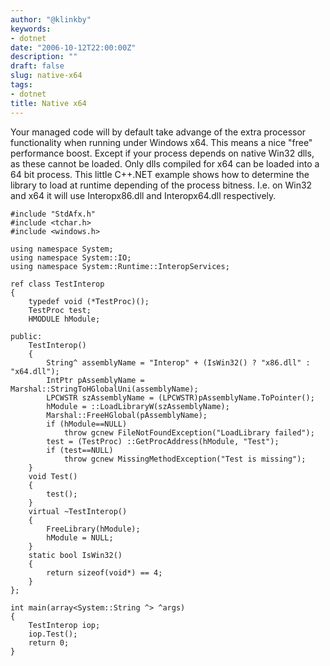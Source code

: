 ```yaml
---
author: "@klinkby"
keywords:
- dotnet
date: "2006-10-12T22:00:00Z"
description: ""
draft: false
slug: native-x64
tags:
- dotnet
title: Native x64
---
```



Your managed code will by default take advange of the extra processor functionality when running under Windows x64. This means a nice "free" performance boost. Except if your process depends on native Win32 dlls, as these cannot be loaded. Only dlls compiled for x64 can be loaded into a 64 bit process. This little C++.NET example shows how to determine the library to load at runtime depending of the process bitness. I.e. on Win32 and x64 it will use Interopx86.dll and Interopx64.dll respectively.   

<pre class="csharpcode"><code>#include <span class="str">"StdAfx.h"</span> 
#include &lt;tchar.h&gt; 
#include &lt;windows.h&gt; 

<span class="kwrd">using</span> <span class="kwrd">namespace</span> System; 
<span class="kwrd">using</span> <span class="kwrd">namespace</span> System::IO; 
<span class="kwrd">using</span> <span class="kwrd">namespace</span> System::Runtime::InteropServices; 

<span class="kwrd">ref</span> <span class="kwrd">class</span> TestInterop 
{ 
    typedef <span class="kwrd">void</span> (*TestProc)(); 
    TestProc test; 
    HMODULE hModule; 

<span class="kwrd">public</span>: 
    TestInterop() 
    { 
        String^ assemblyName = <span class="str">"Interop"</span> + (IsWin32() ? <span class="str">"x86.dll"</span> : <span class="str">"x64.dll"</span>); 
        IntPtr pAssemblyName = Marshal::StringToHGlobalUni(assemblyName); 
        LPCWSTR szAssemblyName = (LPCWSTR)pAssemblyName.ToPointer(); 
        hModule = ::LoadLibraryW(szAssemblyName); 
        Marshal::FreeHGlobal(pAssemblyName); 
        <span class="kwrd">if</span> (hModule==NULL) 
            <span class="kwrd">throw</span> gcnew FileNotFoundException(<span class="str">"LoadLibrary failed"</span>); 
        test = (TestProc) ::GetProcAddress(hModule, <span class="str">"Test"</span>); 
        <span class="kwrd">if</span> (test==NULL) 
            <span class="kwrd">throw</span> gcnew MissingMethodException(<span class="str">"Test is missing"</span>); 
    } 
    <span class="kwrd">void</span> Test() 
    { 
        test(); 
    } 
    <span class="kwrd">virtual</span> ~TestInterop() 
    { 
        FreeLibrary(hModule); 
        hModule = NULL; 
    } 
    <span class="kwrd">static</span> <span class="kwrd">bool</span> IsWin32() 
    { 
        <span class="kwrd">return</span> <span class="kwrd">sizeof</span>(<span class="kwrd">void</span>*) == 4; 
    } 
}; 

<span class="kwrd">int</span> main(array&lt;System::String ^&gt; ^args) 
{ 
    TestInterop iop; 
    iop.Test(); 
    <span class="kwrd">return</span> 0; 
}</code></pre>

